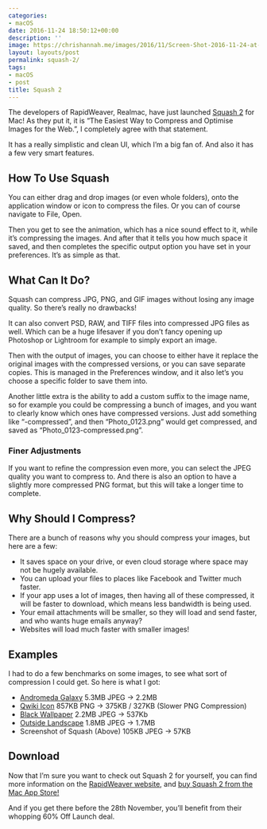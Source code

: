 ```yaml
---
categories:
- macOS
date: 2016-11-24 18:50:12+00:00
description: ''
image: https://chrishannah.me/images/2016/11/Screen-Shot-2016-11-24-at-18-21-46-1.png
layout: layouts/post
permalink: squash-2/
tags:
- macOS
- post
title: Squash 2
---
```


<div class="kg-card-markdown">
<p>The developers of RapidWeaver, Realmac, have just launched <a href="https://geo.itunes.apple.com/us/app/squash-web-image-compression/id1152443474?at=1010l4Hj&amp;ct=myself&amp;ls=1&amp;mt=12">Squash 2</a> for Mac! As they put it, it is &#8220;The Easiest Way to Compress and Optimise Images for the Web.&#8221;, I completely agree with that statement.</p>
<p>It has a really simplistic and clean UI, which I&#8217;m a big fan of. And also it has a few very smart features.</p>
<h2 id="howtousesquash">How To Use Squash</h2>
<p>You can either drag and drop images (or even whole folders), onto the application window or icon to compress the files. Or you can of course navigate to File, Open.</p>
<p>Then you get to see the animation, which has a nice sound effect to it, while it&#8217;s compressing the images. And after that it tells you how much space it saved, and then completes the specific output option you have set in your preferences. It&#8217;s as simple as that.</p>
<h2 id="whatcanitdo">What Can It Do?</h2>
<p>Squash can compress JPG, PNG, and GIF images without losing any image quality. So there&#8217;s really no drawbacks!</p>
<p>It can also convert PSD, RAW, and TIFF files into compressed JPG files as well. Which can be a huge lifesaver if you don&#8217;t fancy opening up Photoshop or Lightroom for example to simply export an image.</p>
<p>Then with the output of images, you can choose to either have it replace the original images with the compressed versions, or you can save separate copies. This is managed in the Preferences window, and it also let&#8217;s you choose a specific folder to save them into.</p>
<p>Another little extra is the ability to add a custom suffix to the image name, so for example you could be compressing a bunch of images, and you want to clearly know which ones have compressed versions. Just add something like &#8220;-compressed&#8221;, and then &#8220;Photo_0123.png&#8221; would get compressed, and saved as &#8220;Photo_0123-compressed.png&#8221;.</p>
<h3 id="fineradjustments">Finer Adjustments</h3>
<p>If you want to refine the compression even more, you can select the JPEG quality you want to compress to. And there is also an option to have a slightly more compressed PNG format, but this will take a longer time to complete.</p>
<h2 id="whyshouldicompress">Why Should I Compress?</h2>
<p>There are a bunch of reasons why you should compress your images, but here are a few:</p>
<ul>
<li>It saves space on your drive, or even cloud storage where space may not be hugely available.</li>
<li>You can upload your files to places like Facebook and Twitter much faster.</li>
<li>If your app uses a lot of images, then having all of these compressed, it will be faster to download, which means less bandwidth is being used.</li>
<li>Your email attachments will be smaller, so they will load and send faster, and who wants huge emails anyway?</li>
<li>Websites will load much faster with smaller images!</li>
</ul>
<h2 id="examples">Examples</h2>
<p>I had to do a few benchmarks on some images, to see what sort of compression I could get. So here is what I got:</p>
<ul>
<li><a href="https://cdn.spacetelescope.org/archives/images/publicationjpg/heic1502a.jpg">Andromeda Galaxy</a> 5.3MB JPEG -&gt; 2.2MB</li>
<li><a href="http://getqwiki.co/assets/icon.png">Qwiki Icon</a> 857KB PNG -&gt; 375KB / 327KB (Slower PNG Compression)</li>
<li><a href="https://chrishannah.me/images/2016/11/BLACK_I_desktop-1.jpg">Black Wallpaper</a> 2.2MB JPEG -&gt; 537Kb</li>
<li><a href="https://chrishannah.me/images/2016/11/IMG_0169.JPG">Outside Landscape</a> 1.8MB JPEG -&gt; 1.7MB</li>
<li>Screenshot of Squash (Above) 105KB JPEG -&gt; 57KB</li>
</ul>
<h2 id="download">Download</h2>
<p>Now that I&#8217;m sure you want to check out Squash 2 for yourself, you can find more information on the <a href="https://realmacsoftware.com/squash/">RapidWeaver website</a>, and <a href="https://geo.itunes.apple.com/us/app/squash-web-image-compression/id1152443474?at=1010l4Hj&amp;ct=myself&amp;ls=1&amp;mt=12">buy Squash 2 from the Mac App Store!</a></p>
<p>And if you get there before the 28th November, you&#8217;ll benefit from their whopping 60% Off Launch deal.</p>
</div>
